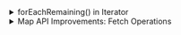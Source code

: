 <details>
<summary>forEachRemaining() in Iterator</summary>

Explains the `forEachRemaining()` method, which was introduced in the iterator class in Java 8.

`Iterator` is an interface available in the `Collections` framework in `java.util package`. It is used to iterate a collection of objects. This interface has four methods, as shown in the below image. Before, Java 8 the `forEachRemaining()` method did not exist.

![03.png](img/03.png)

Below is a simple program to iterate a list using iterator before Java 8.

```java
import java.util.ArrayList;
import java.util.Iterator;
import java.util.List;

public class IteratorDemo {
    public static void main(String[] args) {
        List<String> fruits = new ArrayList<>();
        fruits.add("Apple");
        fruits.add("Banana");
        fruits.add("Grapes");
        fruits.add("Orange");
        
        Iterator<String> iterator = fruits.iterator();

        while (iterator.hasNext()) {
            System.out.println(iterator.next());
        }
    }
}
```

#### Output

```
Apple
Banana
Grapes
Orange
```

The above example requires a `while` loop in order to iterate through the input list via an `Iterator`. To avoid this, the `forEachRemaining()` method was introduced in Java 8. This method takes in a `Consumer` instance as a parameter.

The `Consumer` interface section mentioned that the `Consumer` interface takes in a parameter and does not return anything. This is what we require for our iterator. Below is the same example shown above, but this time we are using the `forEachRemaining()` method.

```java
import java.util.ArrayList;
import java.util.Iterator;
import java.util.List;

public class IteratorDemo {
    public static void main(String[] args) {
        List<String> fruits = new ArrayList<>();
        fruits.add("Apple");
        fruits.add("Banana");
        fruits.add("Grapes");
        fruits.add("Orange");

        Iterator<String> iterator = fruits.iterator();

        iterator.forEachRemaining((fruit) -> System.out.println(fruit));
    }
}
```

#### Output

```
Apple
Banana
Grapes
Orange
```

The main purpose of introducing the `forEachRemaining()` method was to make the iteration code more concise and readable.

---

The next section discusses improvements in the `Map` API.

</details>


<details>
<summary>Map API Improvements: Fetch Operations</summary>

Explains the new methods added in `Map` API for fetch operations.

The following topics are covered:
- `getOrDefault()`
- `putIfAbsent()`
- `compute()`, `computeIfAbsent()`, and `computeIfPresent()`

If you have used `Map` then you must have faced a challenge where you needed to update the value of a key in the `Map`. Now, before updating, you must first check if the value is present in the `Map`, get the current value, update it, and again put the value in the `Map`. This is quite a cumbersome process, and it involves using lots of `if`/`else` statements. This kind of code is difficult to understand and fix if any issues occur.

Thankfully, Java 8 has introduced some new methods in the `Map` interface to make our lives easier. In this lesson, we will discuss some of those new methods.

### 1. `getOrDefault()`

This method is a lifesaver if you need to update a certain key in the `Map`. The `getOrDefault()` method either returns the value of the key, or it returns the default value if the key is not present.

```java
import java.util.HashMap;
import java.util.Map;

public class MapUpgrades {
    public static void main(String[] args) {
        Map<String, Integer> fruits = new HashMap<>();
        fruits.put("apple", 20);
    
        // We need to add 20 bananas in map.
        // Below line will throw NullPointerException if banana is already not present in the map.
        
        // fruits.put("banana", fruits.get("banana") + 20); 
    
        // This is the correct way to update map value before Java 8.
        if (fruits.containsKey("banana")) {
            fruits.put("banana", fruits.get("banana") + 20);
        } else {
            fruits.put("banana", 20);
        }

        System.out.println(fruits);
    }
}
```

#### Output

```
{banana=20, apple=20}
```

Below is the same example using the `getOrDefault()` method. Now we don't need the `if`/`else` checks to update a value in the `Map`.

```java
import java.util.HashMap;
import java.util.Map;

public class MapUpgrades {
    public static void main(String[] args) {
        Map<String, Integer> fruits = new HashMap<>();
        fruits.put("apple", 20);
        fruits.put("banana", fruits.getOrDefault("banana", 0) + 20);
        System.out.println(fruits);
    }
}
```

#### Output

```
{banana=20, apple=20}
```

### 3. `putIfAbsent()`

You might be aware that the `put()` method in `Map` either inserts a key-value pair in the `Map` or updates the value if the key is already present. Now, what if you don't want to update the value in the `Map`. You want to insert a key-value pair only if it is not present in the `Map`.

This can be achieved by the `putIfAbsent()` method. This method inserts a key and value in the `Map` only if it is not present. Let's look at how it works in the example below.

```java
import java.util.HashMap;
import java.util.Map;

public class MapUpgrades {
    public static void main(String[] args){
        Map<String , Integer> fruits = new HashMap<>();
        fruits.put("apple", 20);
        System.out.println(fruits.get("apple"));
        fruits.putIfAbsent("apple", 30);
        System.out.println(fruits.get("apple"));
    }
}
```

#### Output

```
20
20
```



</details>